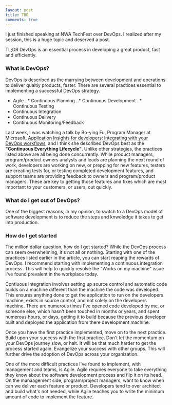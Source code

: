 ```yaml
---
layout: post
title: TBD
comments: true
---
```


I just finished speaking at NWA TechFest over DevOps. I realized after my session, this is a huge topic and deserved a post.

TL;DR
DevOps is an essential process in developing a great product, fast and efficiently.

### What is DevOps?

DevOps is described as the marrying between development and operations to deliver qualtiy products, faster. There are several practices essential to implementing a successful DevOps strategy.

* Agile
..* Continuous Planning
..* Continuous Development
..* Continuous Testing
* Continuous Integration
* Continuous Delivery
* Continuous Monitoring/Feedback

Last week, I was watching a talk by Bo-ying Fu, Program Manager at Microsoft, [Application Insights for developers: Integrating with your DevOps workflows](https://channel9.msdn.com/Events/Build/2017/T6008), and I think she described DevOps best as the **"Continuous Everything Lifecycle"**. Unlike other strategies, the practices listed above are all being done concurrently. While product managers, program/product owners analysts and leads are planning the next round of work, developers are working on new, or prepping for new features, testers are creating tests for, or testing completed development features, and support teams are providing feedback to owners and program/product managers. These are key to getting those features and fixes which are most important to your customers, or users, out quickly.

### What do I get out of DevOps?

One of the biggest reasons, in my opinion, to switch to a DevOps model of software development is to reduce the steps and knwoledge it takes to get into production. 

### How do I get started 

The million dollar question, how do I get started? While the DevOps process can seem overwhelming, it's not all or nothing. Starting with one of the practices listed earlier in the article, you can start reaping the rewards of DevOps. I recommend starting with implementing a continuous integration process. This will help to quickly resolve the "Works on my machine" issue I've found prevalent in the workplace today.

Contiuous Integration involves setting up source control and automatic code builds on a machine different than the machine the code was developed. This ensures anything done to get the application to run on the developers machine, exists in source control, and not solely on the developers machine. There are numerous times I've opened code developed by me, or someone else, which hasn't been touched in months or years, and spent numerous hours, or days, getting it to build because the previous developer built and deployed the application from there development machine.

Once you have the first practice implemented, move on to the next practice. Build upon your success with the first practice. Don't let the momentum on your DevOps journey slow, or halt. It will be that much harder to get the process started again. Evangelize your success with other groups. This will further drive the adoption of DevOps across your organization.

One of the more difficult practices I've found to implement, with management and teams, is Agile. Agile requires everyone to take everything they know about the software development process and flip it on its head. On the manaagement side, program/project managers, want to know when can we deliver each feature or product. Developers tend to over architect and build what's not needed, while Agile teaches you to write the minimum amount of code to implement the feature. 
